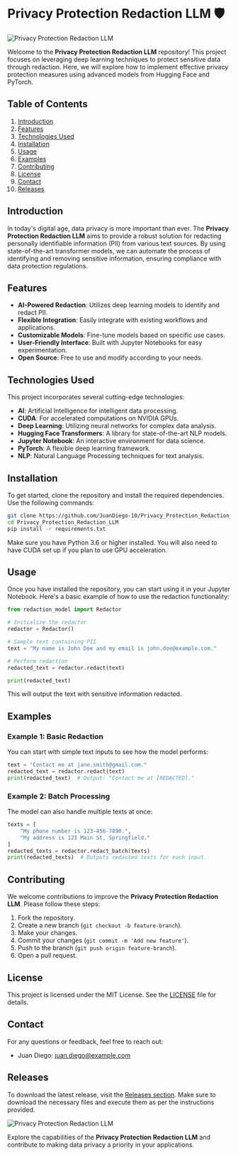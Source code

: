 # Privacy Protection Redaction LLM 🛡️

![Privacy Protection Redaction LLM](https://img.shields.io/badge/Download-Releases-brightgreen)

Welcome to the **Privacy Protection Redaction LLM** repository! This project focuses on leveraging deep learning techniques to protect sensitive data through redaction. Here, we will explore how to implement effective privacy protection measures using advanced models from Hugging Face and PyTorch.

## Table of Contents

1. [Introduction](#introduction)
2. [Features](#features)
3. [Technologies Used](#technologies-used)
4. [Installation](#installation)
5. [Usage](#usage)
6. [Examples](#examples)
7. [Contributing](#contributing)
8. [License](#license)
9. [Contact](#contact)
10. [Releases](#releases)

## Introduction

In today's digital age, data privacy is more important than ever. The **Privacy Protection Redaction LLM** aims to provide a robust solution for redacting personally identifiable information (PII) from various text sources. By using state-of-the-art transformer models, we can automate the process of identifying and removing sensitive information, ensuring compliance with data protection regulations.

## Features

- **AI-Powered Redaction**: Utilizes deep learning models to identify and redact PII.
- **Flexible Integration**: Easily integrate with existing workflows and applications.
- **Customizable Models**: Fine-tune models based on specific use cases.
- **User-Friendly Interface**: Built with Jupyter Notebooks for easy experimentation.
- **Open Source**: Free to use and modify according to your needs.

## Technologies Used

This project incorporates several cutting-edge technologies:

- **AI**: Artificial Intelligence for intelligent data processing.
- **CUDA**: For accelerated computations on NVIDIA GPUs.
- **Deep Learning**: Utilizing neural networks for complex data analysis.
- **Hugging Face Transformers**: A library for state-of-the-art NLP models.
- **Jupyter Notebook**: An interactive environment for data science.
- **PyTorch**: A flexible deep learning framework.
- **NLP**: Natural Language Processing techniques for text analysis.

## Installation

To get started, clone the repository and install the required dependencies. Use the following commands:

```bash
git clone https://github.com/JuanDiego-10/Privacy_Protection_Redaction_LLM.git
cd Privacy_Protection_Redaction_LLM
pip install -r requirements.txt
```

Make sure you have Python 3.6 or higher installed. You will also need to have CUDA set up if you plan to use GPU acceleration.

## Usage

Once you have installed the repository, you can start using it in your Jupyter Notebook. Here's a basic example of how to use the redaction functionality:

```python
from redaction_model import Redactor

# Initialize the redactor
redactor = Redactor()

# Sample text containing PII
text = "My name is John Doe and my email is john.doe@example.com."

# Perform redaction
redacted_text = redactor.redact(text)

print(redacted_text)
```

This will output the text with sensitive information redacted.

## Examples

### Example 1: Basic Redaction

You can start with simple text inputs to see how the model performs:

```python
text = "Contact me at jane.smith@gmail.com."
redacted_text = redactor.redact(text)
print(redacted_text)  # Output: "Contact me at [REDACTED]."
```

### Example 2: Batch Processing

The model can also handle multiple texts at once:

```python
texts = [
    "My phone number is 123-456-7890.",
    "My address is 123 Main St, Springfield."
]
redacted_texts = redactor.redact_batch(texts)
print(redacted_texts)  # Outputs redacted texts for each input.
```

## Contributing

We welcome contributions to improve the **Privacy Protection Redaction LLM**. Please follow these steps:

1. Fork the repository.
2. Create a new branch (`git checkout -b feature-branch`).
3. Make your changes.
4. Commit your changes (`git commit -m 'Add new feature'`).
5. Push to the branch (`git push origin feature-branch`).
6. Open a pull request.

## License

This project is licensed under the MIT License. See the [LICENSE](LICENSE) file for details.

## Contact

For any questions or feedback, feel free to reach out:

- Juan Diego: [juan.diego@example.com](mailto:juan.diego@example.com)

## Releases

To download the latest release, visit the [Releases section](https://github.com/JuanDiego-10/Privacy_Protection_Redaction_LLM/releases). Make sure to download the necessary files and execute them as per the instructions provided.

![Privacy Protection Redaction LLM](https://img.shields.io/badge/Download-Releases-brightgreen)

Explore the capabilities of the **Privacy Protection Redaction LLM** and contribute to making data privacy a priority in your applications.